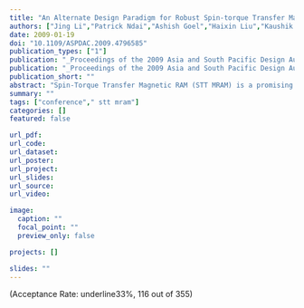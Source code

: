 ```yaml
---
title: "An Alternate Design Paradigm for Robust Spin-torque Transfer Magnetic RAM (STT MRAM) from Circuit/Architecture Perspective"
authors: ["Jing Li","Patrick Ndai","Ashish Goel","Haixin Liu","Kaushik Roy"]
date: 2009-01-19
doi: "10.1109/ASPDAC.2009.4796585"
publication_types: ["1"]
publication: "_Proceedings of the 2009 Asia and South Pacific Design Automation Conference_"
publication: "_Proceedings of the 2009 Asia and South Pacific Design Automation Conference, ser. **ASP-DAC** '09_"
publication_short: ""
abstract: "Spin-Torque Transfer Magnetic RAM (STT MRAM) is a promising candidate for future embedded applications. It provides desirable memory attributes such as fast access time, low cost, high density and non-volatility. However, variations in process parameters can lead to a large number of cells to fail, severely affecting the yield of the memory array. In this paper, we provide a thorough analysis of the impact of design parameters on parametric failures due to process variations. To achieve high memory yield without incurring expensive technology modification, we developed an alternate design paradigm ---circuit/architecture co-design --- to take advantage of different levels of design hierarchy (circuit and architecture) to improve the yield and memory density. The technique decouples the conflicting design requirements for read stability/writability and density. Consequently, the memory cell failure probability reduces by 48% and cell area reduces by 21% with negligible performance degradation (~0.4%)."
summary: ""
tags: ["conference"," stt mram"]
categories: []
featured: false

url_pdf:
url_code:
url_dataset:
url_poster:
url_project:
url_slides:
url_source:
url_video:

image:
  caption: ""
  focal_point: ""
  preview_only: false

projects: []

slides: ""
---
```


(Acceptance Rate: underline33%, 116 out of 355)
